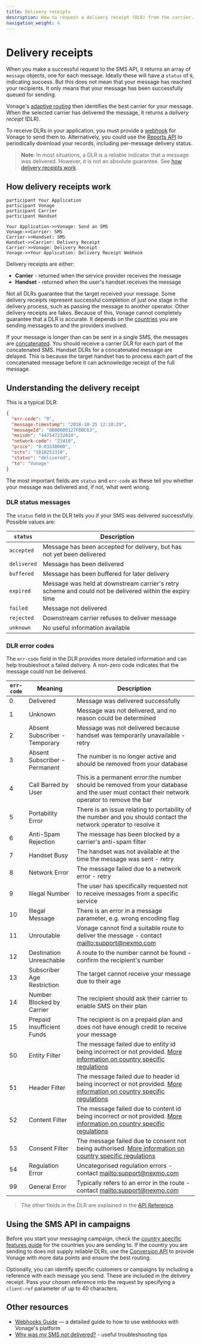 ```yaml
---
title: Delivery receipts
description: How to request a delivery receipt (DLR) from the carrier.
navigation_weight: 4
---
```


# Delivery receipts

When you make a successful request to the SMS API, it returns an array of `message` objects, one for each message. Ideally these will have a `status` of `0`, indicating success. But this does not mean that your message has reached your recipients. It only means that your message has been successfully queued for sending.

Vonage's [adaptive routing](https://help.nexmo.com/hc/en-us/articles/218435987-What-is-Nexmo-Adaptive-Routing-) then identifies the best carrier for your message. When the selected carrier has delivered the message, it returns a *delivery receipt* (DLR).

To receive DLRs in your application, you must provide a [webhook](/concepts/guides/webhooks) for Vonage to send them to. Alternatively, you could use the [Reports API](/reports/overview) to periodically download your records, including per-message delivery status.

> **Note**: In most situations, a DLR is a reliable indicator that a message was delivered. However, it is not an absolute guarantee. See [how delivery receipts work](#how-delivery-receipts-work).

## How delivery receipts work

```sequence_diagram
participant Your Application
participant Vonage
participant Carrier
participant Handset

Your Application->>Vonage: Send an SMS
Vonage->>Carrier: SMS
Carrier->>Handset: SMS
Handset->>Carrier: Delivery Receipt
Carrier->>Vonage: Delivery Receipt
Vonage->>Your Application: Delivery Receipt Webhook
```

Delivery receipts are either:

* **Carrier** - returned when the service provider receives the message
* **Handset** - returned when the user's handset receives the message

Not all DLRs guarantee that the target received your message. Some delivery receipts represent successful completion of just one stage in the delivery process, such as passing the message to another operator. Other delivery receipts are fakes. Because of this, Vonage cannot completely guarantee that a DLR is accurate. It depends on the [countries](/messaging/sms/guides/country-specific-features) you are sending messages to and the providers involved.

If your message is longer than can be sent in a single SMS, the messages are [concatenated](/messaging/sms/guides/concatenation-and-encoding). You should receive a carrier DLR for each part of the concatenated SMS. Handset DLRs for a concatenated message are delayed. This is because the target handset has to process each part of the concatenated message before it can acknowledge receipt of the full message.

## Understanding the delivery receipt

This is a typical DLR:

```json
{
  "err-code": "0",
  "message-timestamp": "2018-10-25 12:10:29",
  "messageId": "0B00000127FDBC63",
  "msisdn": "447547232824",
  "network-code": "23410",
  "price": "0.03330000",
  "scts": "1810251310",
  "status": "delivered",
  "to": "Vonage"
}
```

The most important fields are `status` and `err-code` as these tell you whether your message was delivered and, if not, what went wrong.

### DLR status messages

The `status` field in the DLR tells you if your SMS was delivered successfully. Possible values are:

| `status`    | Description                                                                                             |
| ----------- | ------------------------------------------------------------------------------------------------------- |
| `accepted`  | Message has been accepted for delivery, but has not yet been delivered                                  |
| `delivered` | Message has been delivered                                                                              |
| `buffered`  | Message has been buffered for later delivery                                                            |
| `expired`   | Message was held at downstream carrier's retry scheme and could not be delivered within the expiry time |
| `failed`    | Message not delivered                                                                                   |
| `rejected`  | Downstream carrier refuses to deliver message                                                           |
| `unknown`   | No useful information available                                                                         |


### DLR error codes

The `err-code` field in the DLR provides more detailed information and can help troubleshoot a failed delivery. A non-zero code indicates that the message could not be delivered.

| `err-code` | Meaning                       | Description                                                                                                                                  |
| ---------- | ----------------------------- | -------------------------------------------------------------------------------------------------------------------------------------------- |
| 0          | Delivered                     | Message was delivered successfully                                                                                                           |
| 1          | Unknown                       | Message was not delivered, and no reason could be determined                                                                                 |
| 2          | Absent Subscriber - Temporary | Message was not delivered because handset was temporarily unavailable - retry                                                                |
| 3          | Absent Subscriber - Permanent | The number is no longer active and should be removed from your database                                                                      |
| 4          | Call Barred by User           | This is a permanent error:the number should be removed from your database and the user must contact their network operator to remove the bar |
| 5          | Portability Error             | There is an issue relating to portability of the number and you should contact the network operator to resolve it                            |
| 6          | Anti-Spam Rejection           | The message has been blocked by a carrier's anti-spam filter                                                                                 |
| 7          | Handset Busy                  | The handset was not available at the time the message was sent - retry                                                                       |
| 8          | Network Error                 | The message failed due to a network error - retry                                                                                            |
| 9          | Illegal Number                | The user has specifically requested not to receive messages from a specific service                                                          |
| 10         | Illegal Message               | There is an error in a message parameter, e.g. wrong encoding flag                                                                           |
| 11         | Unroutable                    | Vonage cannot find a suitable route to deliver the message - contact <mailto:support@nexmo.com>                                              |
| 12         | Destination Unreachable       | A route to the number cannot be found - confirm the recipient's number                                                                       |
| 13         | Subscriber Age Restriction    | The target cannot receive your message due to their age                                                                                      |
| 14         | Number Blocked by Carrier     | The recipient should ask their carrier to enable SMS on their plan                                                                           |
| 15         | Prepaid Insufficient Funds    | The recipient is on a prepaid plan and does not have enough credit to receive your message                                                   |
| 50         | Entity Filter                 | The message failed due to entity id being incorrect or not provided. [More information on country specific regulations](https://help.nexmo.com/hc/en-us/articles/115011781468) |
| 51         | Header Filter                 | The message failed due to header id being incorrect or not provided. [More information on country specific regulations](https://help.nexmo.com/hc/en-us/articles/115011781468) |
| 52         | Content Filter                | The message failed due to content id being incorrect or not provided. [More information on country specific regulations](https://help.nexmo.com/hc/en-us/articles/115011781468) |
| 53         | Consent Filter                | The message failed due to consent not being authorised. [More information on country specific regulations](https://help.nexmo.com/hc/en-us/articles/115011781468) |
| 54         | Regulation Error              | Uncategorised regulation errors - contact <mailto:support@nexmo.com>                                                                         |
| 99         | General Error                 | Typically refers to an error in the route - contact <mailto:support@nexmo.com>                                                               |

> The other fields in the DLR are explained in the [API Reference](/api/sms#delivery-receipt).

## Using the SMS API in campaigns

Before you start your messaging campaign, check the [country specific features guide](/messaging/sms/guides/country-specific-features) for the countries you are sending to. If the country you are sending to does not supply reliable DLRs, use the [Conversion API](/messaging/conversion-api/overview) to provide Vonage with more data points and ensure the best routing.

Optionally, you can identify specific customers or campaigns by including a reference with each message you send. These are included in the delivery receipt. Pass your chosen reference into the request by specifying a `client-ref` parameter of up to 40 characters.

## Other resources

* [Webhooks Guide](/concepts/guides/webhooks) — a detailed guide to how to use webhooks with Vonage's platform
* [Why was my SMS not delivered?](https://help.nexmo.com/hc/en-us/articles/204016013-Why-was-my-SMS-not-delivered-) - useful troubleshooting tips
